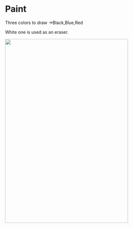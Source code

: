 # Paint
Three colors to draw ->Black,Blue,Red

White one is used as an eraser.

<img src="https://github.com/Padmaja7664/Paint/assets/96992366/097a5048-1390-493a-a54b-ef58ad214e41" width="400" height="600">
